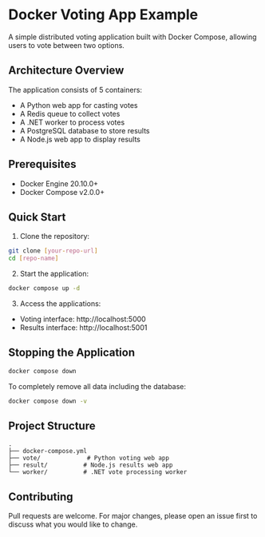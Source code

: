 # Docker Voting App Example

A simple distributed voting application built with Docker Compose, allowing users to vote between two options.

## Architecture Overview

The application consists of 5 containers:
- A Python web app for casting votes
- A Redis queue to collect votes
- A .NET worker to process votes
- A PostgreSQL database to store results
- A Node.js web app to display results

## Prerequisites

- Docker Engine 20.10.0+
- Docker Compose v2.0.0+

## Quick Start

1. Clone the repository:
```bash
git clone [your-repo-url]
cd [repo-name]
```

2. Start the application:
```bash
docker compose up -d
```

3. Access the applications:
- Voting interface: http://localhost:5000
- Results interface: http://localhost:5001

## Stopping the Application

```bash
docker compose down
```

To completely remove all data including the database:
```bash
docker compose down -v
```

## Project Structure

```
.
├── docker-compose.yml
├── vote/             # Python voting web app
├── result/          # Node.js results web app
└── worker/          # .NET vote processing worker
```

## Contributing

Pull requests are welcome. For major changes, please open an issue first to discuss what you would like to change.